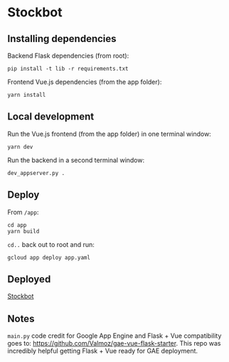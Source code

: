 # Stockbot

## Installing dependencies
Backend Flask dependencies (from root):
```
pip install -t lib -r requirements.txt
```
Frontend Vue.js dependencies (from the app folder):
```
yarn install
```
## Local development
Run the Vue.js frontend (from the app folder) in one terminal window:
```
yarn dev
```
Run the backend in a second terminal window:
```
dev_appserver.py .
```

## Deploy
From `/app`:
```
cd app
yarn build
```
`cd..` back out to root and run:
```
gcloud app deploy app.yaml
```

## Deployed
[Stockbot](https://stockbot-196406.appspot.com/)

## Notes
`main.py` code credit for Google App Engine and Flask + Vue compatibility goes to: https://github.com/Valmoz/gae-vue-flask-starter.
This repo was incredibly helpful getting Flask + Vue ready for GAE deployment.
